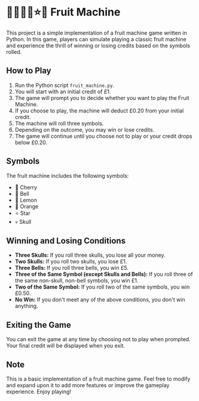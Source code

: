 # 🍒🔔🍋🍊⭐💀 Fruit Machine

This project is a simple implementation of a fruit machine game written in Python. In this game, players can simulate playing a classic fruit machine and experience the thrill of winning or losing credits based on the symbols rolled.

## How to Play

1. Run the Python script `fruit_machine.py`.
2. You will start with an initial credit of £1.
3. The game will prompt you to decide whether you want to play the Fruit Machine.
4. If you choose to play, the machine will deduct £0.20 from your initial credit.
5. The machine will roll three symbols.
6. Depending on the outcome, you may win or lose credits.
7. The game will continue until you choose not to play or your credit drops below £0.20.

## Symbols

The fruit machine includes the following symbols:
- 🍒 Cherry
- 🔔 Bell
- 🍋 Lemon
- 🍊 Orange
- ⭐ Star
- 💀 Skull

## Winning and Losing Conditions

- **Three Skulls:** If you roll three skulls, you lose all your money.
- **Two Skulls:** If you roll two skulls, you lose £1.
- **Three Bells:** If you roll three bells, you win £5.
- **Three of the Same Symbol (except Skulls and Bells):** If you roll three of the same non-skull, non-bell symbols, you win £1.
- **Two of the Same Symbol:** If you roll two of the same symbols, you win £0.50.
- **No Win:** If you don't meet any of the above conditions, you don't win anything.

## Exiting the Game

You can exit the game at any time by choosing not to play when prompted. Your final credit will be displayed when you exit.

## Note

This is a basic implementation of a fruit machine game. Feel free to modify and expand upon it to add more features or improve the gameplay experience. Enjoy playing!